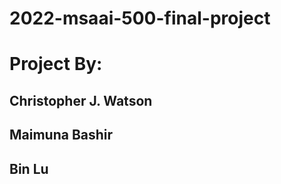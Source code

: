 # 2022-msaai-500-final-project

# Project By:

## Christopher J. Watson
## Maimuna Bashir
## Bin Lu
